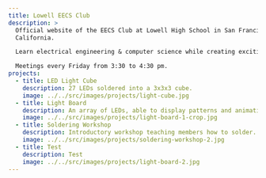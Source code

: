 ```yaml
---
title: Lowell EECS Club
description: >
  Official website of the EECS Club at Lowell High School in San Francisco,
  California.

  Learn electrical engineering & computer science while creating exciting projects.

  Meetings every Friday from 3:30 to 4:30 pm.
projects:
  - title: LED Light Cube
    description: 27 LEDs soldered into a 3x3x3 cube.
    image: ../../src/images/projects/light-cube.jpg
  - title: Light Board
    description: An array of LEDs, able to display patterns and animations.
    image: ../../src/images/projects/light-board-1-crop.jpg
  - title: Soldering Workshop
    description: Introductory workshop teaching members how to solder.
    image: ../../src/images/projects/soldering-workshop-2.jpg
  - title: Test
    description: Test
    image: ../../src/images/projects/light-board-2.jpg
---
```

